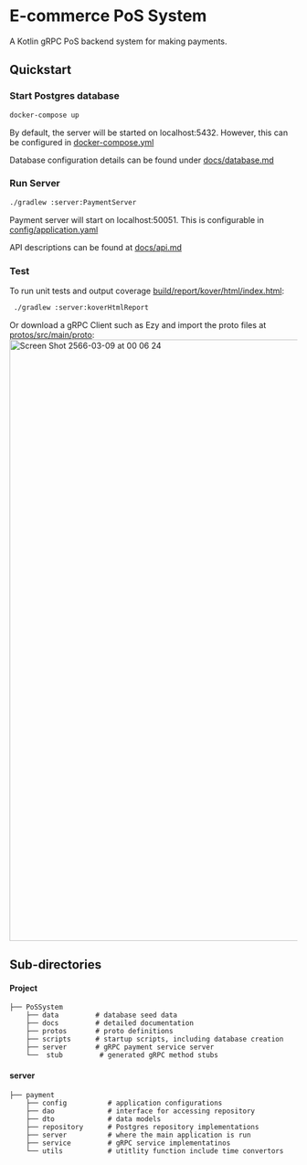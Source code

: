 # E-commerce PoS System
A Kotlin gRPC PoS backend system for making payments. 

## Quickstart

### Start Postgres database

  ```sh
  docker-compose up
  ```
By default, the server will be started on localhost:5432. However, this can be configured in [docker-compose.yml](/docker-compose.yml)

Database configuration details can be found under [docs/database.md](docs/database.md)

### Run Server
  ```sh
  ./gradlew :server:PaymentServer
  ```
Payment server will start on localhost:50051. This is configurable in [config/application.yaml](/server/src/main/kotlin/payment/config/application.yaml) 

API descriptions can be found at [docs/api.md](docs/api.md)

### Test
To run unit tests and output coverage [build/report/kover/html/index.html](/server/build/report/kover/html/index.html):

 ```sh
  ./gradlew :server:koverHtmlReport
  ```

Or download a gRPC Client such as Ezy and import the proto files at [protos/src/main/proto](protos/src/main/proto/payment/payment.proto):
<img width="1053" alt="Screen Shot 2566-03-09 at 00 06 24" src="https://user-images.githubusercontent.com/33531627/223808210-6fd55884-ea40-4489-9d23-d6b344241c00.png">



## Sub-directories 
#### Project
```agsl
├── PoSSystem
    ├── data         # database seed data
    ├── docs         # detailed documentation
    ├── protos       # proto definitions
    ├── scripts      # startup scripts, including database creation
    ├── server       # gRPC payment service server
    └──  stub         # generated gRPC method stubs
```

#### server
```agsl
├── payment
    ├── config          # application configurations
    ├── dao             # interface for accessing repository
    ├── dto             # data models
    ├── repository      # Postgres repository implementations
    ├── server          # where the main application is run
    ├── service         # gRPC service implementatinos
    └── utils           # utitlity function include time convertors
```
